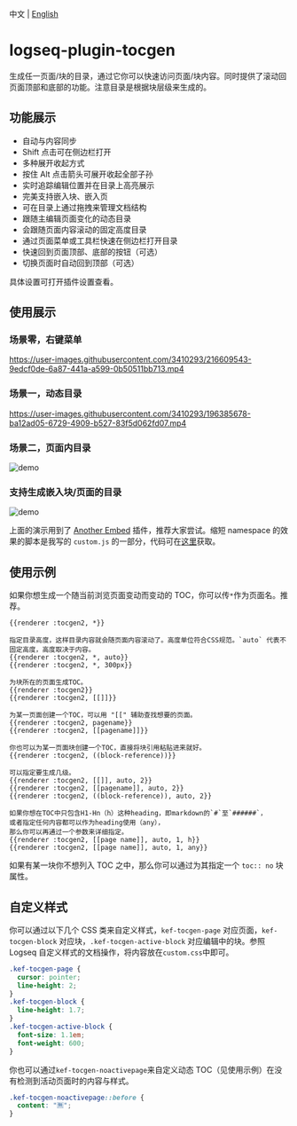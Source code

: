 中文 | [English](README.en.md)

# logseq-plugin-tocgen

生成任一页面/块的目录，通过它你可以快速访问页面/块内容。同时提供了滚动回页面顶部和底部的功能。注意目录是根据块层级来生成的。

## 功能展示

- 自动与内容同步
- Shift 点击可在侧边栏打开
- 多种展开收起方式
- 按住 Alt 点击箭头可展开收起全部子孙
- 实时追踪编辑位置并在目录上高亮展示
- 完美支持嵌入块、嵌入页
- 可在目录上通过拖拽来管理文档结构
- 跟随主编辑页面变化的动态目录
- 会跟随页面内容滚动的固定高度目录
- 通过页面菜单或工具栏快速在侧边栏打开目录
- 快速回到页面顶部、底部的按钮（可选）
- 切换页面时自动回到顶部（可选）

具体设置可打开插件设置查看。

## 使用展示

### 场景零，右键菜单

https://user-images.githubusercontent.com/3410293/216609543-9edcf0de-6a87-441a-a599-0b50511bb713.mp4

### 场景一，动态目录

https://user-images.githubusercontent.com/3410293/196385678-ba12ad05-6729-4909-b527-83f5d062fd07.mp4

### 场景二，页面内目录

![demo](demo_inline_toc.gif)

### 支持生成嵌入块/页面的目录

![demo](demo_embed.gif)

上面的演示用到了 [Another Embed](https://github.com/sethyuan/logseq-plugin-another-embed) 插件，推荐大家尝试。缩短 namespace 的效果的脚本是我写的 `custom.js` 的一部分，代码可在[这里](https://gist.github.com/sethyuan/4ea9ed4305d0145ad565b2128ae6cef4)获取。

## 使用示例

如果你想生成一个随当前浏览页面变动而变动的 TOC，你可以传`*`作为页面名。推荐。

```
{{renderer :tocgen2, *}}

指定目录高度，这样目录内容就会随页面内容滚动了。高度单位符合CSS规范。`auto` 代表不固定高度，高度取决于内容。
{{renderer :tocgen2, *, auto}}
{{renderer :tocgen2, *, 300px}}
```

```
为块所在的页面生成TOC。
{{renderer :tocgen2}}
{{renderer :tocgen2, [[]]}}

为某一页面创建一个TOC，可以用 "[[" 辅助查找想要的页面。
{{renderer :tocgen2, pagename}}
{{renderer :tocgen2, [[pagename]]}}

你也可以为某一页面块创建一个TOC，直接将块引用粘贴进来就好。
{{renderer :tocgen2, ((block-reference))}}

可以指定要生成几级。
{{renderer :tocgen2, [[]], auto, 2}}
{{renderer :tocgen2, [[pagename]], auto, 2}}
{{renderer :tocgen2, ((block-reference)), auto, 2}}

如果你想在TOC中只包含H1-Hn（h）这种heading，即markdown的`#`至`######`，
或者指定任何内容都可以作为heading使用（any），
那么你可以再通过一个参数来详细指定。
{{renderer :tocgen2, [[page name]], auto, 1, h}}
{{renderer :tocgen2, [[page name]], auto, 1, any}}
```

如果有某一块你不想列入 TOC 之中，那么你可以通过为其指定一个 `toc:: no` 块属性。

## 自定义样式

你可以通过以下几个 CSS 类来自定义样式，`kef-tocgen-page` 对应页面，`kef-tocgen-block` 对应块，`.kef-tocgen-active-block` 对应编辑中的块。参照 Logseq 自定义样式的文档操作，将内容放在`custom.css`中即可。

```css
.kef-tocgen-page {
  cursor: pointer;
  line-height: 2;
}
.kef-tocgen-block {
  line-height: 1.7;
}
.kef-tocgen-active-block {
  font-size: 1.1em;
  font-weight: 600;
}
```

你也可以通过`kef-tocgen-noactivepage`来自定义动态 TOC（见使用示例）在没有检测到活动页面时的内容与样式。

```css
.kef-tocgen-noactivepage::before {
  content: "🈚️";
}
```
